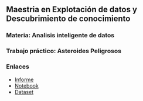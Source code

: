 ## Maestria en Explotación de datos y Descubrimiento de conocimiento

### Materia: Analisis inteligente de datos

### Trabajo práctico: Asteroides Peligrosos

### Enlaces

* [Informe](https://github.com/magistery-tps/aid-tp/blob/main/docs/Informe.pdf)
* [Notebook](https://rpubs.com/adrianmarino/aid-tp)
* [Dataset](https://www.kaggle.com/shrutimehta/nasa-asteroids-classification)
